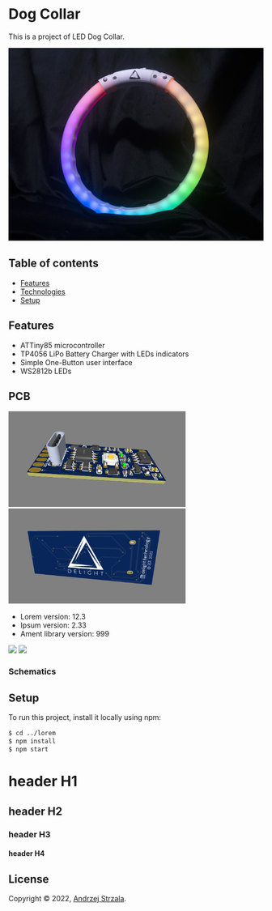 # Dog Collar
This is a project of LED Dog Collar.

<img src="./images/main.jpg" width="700">

## Table of contents
* [Features](#Features)
* [Technologies](#technologies)
* [Setup](#setup)

## Features
- ATTiny85 microcontroller
- TP4056 LiPo Battery Charger with LEDs indicators
- Simple One-Button user interface
- WS2812b LEDs
	
## PCB
<p float="left">
  <img src="./images/pcb1.png" width="350" />
  <img src="./images/pcb2.png" width="350" /> 
</p>

* Lorem version: 12.3
* Ipsum version: 2.33
* Ament library version: 999

<p float="left">
  <img src="./images/pcb_photo1.png" width="350" />
  <img src="./images/pcb_photo2.png" width="350" /> 
</p>

### Schematics

## Setup
To run this project, install it locally using npm:

```
$ cd ../lorem
$ npm install
$ npm start
```

# header H1
## header H2
### header H3
#### header H4

## License

Copyright © 2022, [Andrzej Strzala](https://www.linkedin.com/in/andrzejstrzala/).


